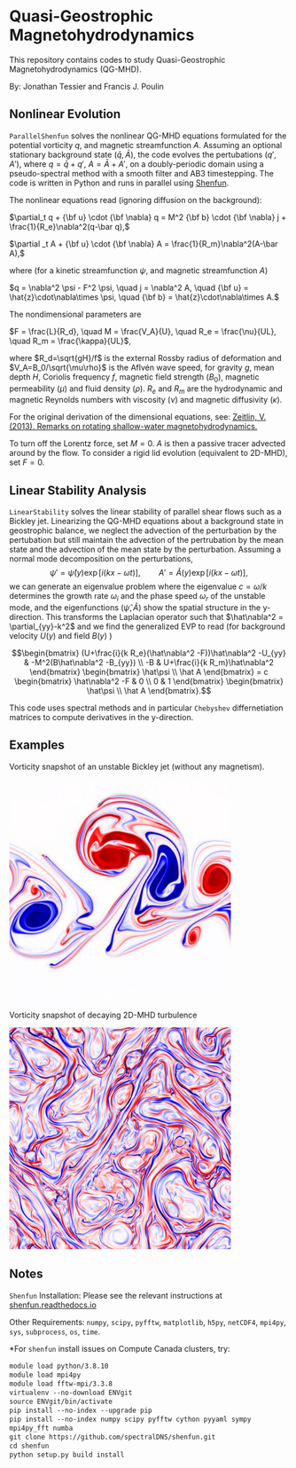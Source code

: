 # Quasi-Geostrophic Magnetohydrodynamics

This repository contains codes to study Quasi-Geostrophic Magnetohydrodynamics (QG-MHD). 

By: Jonathan Tessier and Francis J. Poulin

## Nonlinear Evolution

`ParallelShenfun` solves the nonlinear QG-MHD equations formulated for the potential vorticity $q$, and magnetic streamfunction $A$. Assuming an optional stationary background state $(\bar q ,\bar A)$, the code evolves the pertubations $(q' ,A')$, where $q = \bar q + q'$, $A = \bar A + A'$, on a doubly-periodic domain using a pseudo-spectral method with a smooth filter and AB3 timestepping. The code is written in Python and runs in parallel using [Shenfun](https://shenfun.readthedocs.io/en/latest/index.html).

The nonlinear equations read (ignoring diffusion on the background):

   $\partial_t q + {\bf u}  \cdot {\bf \nabla} q =  M^2 {\bf b} \cdot {\bf \nabla}  j + \frac{1}{R_e}\nabla^2(q-\bar q),$

   $\partial _t A + {\bf u} \cdot {\bf \nabla} A  =  \frac{1}{R_m}\nabla^2(A-\bar A),$

where (for a kinetic streamfunction $\psi$, and magnetic streamfunction $A$)

   $q  = \nabla^2 \psi - F^2 \psi, \quad j = \nabla^2 A, \quad {\bf u}  = \hat{z}\cdot\nabla\times \psi, \quad {\bf b}  = \hat{z}\cdot\nabla\times A.$
  
The nondimensional parameters are 

   $F = \frac{L}{R_d}, \quad M = \frac{V_A}{U}, \quad R_e = \frac{\nu}{UL}, \quad R_m = \frac{\kappa}{UL}$,
   
where $R_d=\sqrt{gH}/f$ is the external Rossby radius of deformation and $V_A=B_0/\sqrt{\mu\rho}$ is the Aflvén wave speed, for gravity $g$, mean depth $H$, Coriolis frequency $f$, magnetic field strength ($B_0$), magnetic permeability ($\mu$) and fluid density ($\rho$). $R_e$ and $R_m$ are the hydrodynamic and magnetic Reynolds numbers with viscosity ($\nu$) and magnetic diffusivity ($\kappa$). 

For the original derivation of the dimensional equations, see: [Zeitlin, V. (2013). Remarks on rotating shallow-water magnetohydrodynamics.](https://www.semanticscholar.org/paper/Remarks-on-rotating-shallow-water-Zeitlin/b2b294b16feaafecc4b17926d0128894c8153860)

To turn off the Lorentz force, set $M=0$. $A$ is then a passive tracer advected around by the flow. To consider a rigid lid evolution (equivalent to 2D-MHD), set $F=0$.

## Linear Stability Analysis

`LinearStability` solves the linear stability of parallel shear flows such as a Bickley jet. Linearizing the QG-MHD equations about a background state in geostrophic balance, we neglect the advection of the perturbation by the pertubation but still maintain the advection of the pertrubation by the mean state and the advection of the mean state by the perturbation. Assuming a normal mode decomposition on the perturbations, 
$$\psi' = \hat \psi(y) \exp[i (k x - \omega t)], \quad\quad A' = \hat A(y) \exp[i (k x - \omega t)],$$
we can generate an eigenvalue problem where the eigenvalue $c=\omega/k$ determines the growth rate $\omega_i$ and the phase speed $\omega_r$ of the unstable mode, and the eigenfunctions $(\hat \psi, \hat A)$ show the spatial structure in the y-direction. This transforms the Laplacian operator such that $\hat\nabla^2 = \partial_{yy}-k^2$ and we find the generalized EVP to read (for background velocity $U(y)$ and field $B(y)$ )

$$\begin{bmatrix}
        (U+\frac{i}{k R_e}(\hat\nabla^2 -F))\hat\nabla^2 -U_{yy} & -M^2(B\hat\nabla^2 -B_{yy}) \\
        -B & U+\frac{i}{k R_m}\hat\nabla^2 
    \end{bmatrix}
    \begin{bmatrix}
        \hat\psi  \\
       \hat A  
    \end{bmatrix}
     = c
    \begin{bmatrix}
        \hat\nabla^2 -F & 0 \\
        0 & 1 
    \end{bmatrix}
    \begin{bmatrix}
        \hat\psi  \\
        \hat A 
    \end{bmatrix}.$$
    
This code uses spectral methods and in particular `Chebyshev` differnetiation matrices to compute derivatives in the y-direction.    

## Examples

Vorticity snapshot of an unstable Bickley jet (without any magnetism).

<img src="Images/jet.png" alt="" width="400" height="400"/>

Vorticity snapshot of decaying 2D-MHD turbulence

<img src="Images/mhd-pv.png" alt="" width="400" height="400"/>

## Notes

`Shenfun` Installation: Please see the relevant instructions at [shenfun.readthedocs.io](https://shenfun.readthedocs.io/en/latest/installation.html)

Other Requirements: `numpy`, `scipy`, `pyfftw`, `matplotlib`, `h5py`, `netCDF4`, `mpi4py`, `sys`, `subprocess`, `os`, `time`.

*For `shenfun` install issues on Compute Canada clusters, try:
```
module load python/3.8.10
module load mpi4py
module load fftw-mpi/3.3.8
virtualenv --no-download ENVgit
source ENVgit/bin/activate
pip install --no-index --upgrade pip
pip install --no-index numpy scipy pyfftw cython pyyaml sympy mpi4py_fft numba
git clone https://github.com/spectralDNS/shenfun.git
cd shenfun
python setup.py build install
```
